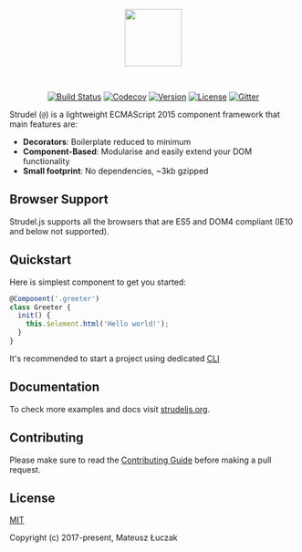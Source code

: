 <p align="center"><img width="100px" src="http://strudeljs.org/images/strudel-twoline.svg"></p>
<br>
<p align="center">
<a href="https://circleci.com/gh/strudeljs/strudel/tree/master"><img src="https://circleci.com/gh/strudeljs/strudel.svg?style=shield&circle-token=:circle-token" alt="Build Status"></a>
<a href="https://codecov.io/gh/strudeljs/strudel"><img src="https://codecov.io/gh/strudeljs/strudel/branch/master/graph/badge.svg" alt="Codecov" /></a>
<a href="https://www.npmjs.com/package/strudel"><img src="https://img.shields.io/npm/v/strudel.svg" alt="Version"></a>
<a href="https://www.npmjs.com/package/strudel"><img src="https://img.shields.io/npm/l/strudel.svg" alt="License"></a>
<a href="https://gitter.im/strudel-js"><img src="https://img.shields.io/gitter/room/nwjs/nw.js.svg" alt="Gitter"></a>
</p>

Strudel (`@`) is a lightweight ECMAScript 2015 component framework that main features are:

* **Decorators**: Boilerplate reduced to minimum
* **Component-Based**: Modularise and easily extend your DOM functionality
* **Small footprint**: No dependencies, ~3kb gzipped

## Browser Support

Strudel.js supports all the browsers that are ES5 and DOM4 compliant (IE10 and below not supported).

## Quickstart

Here is simplest component to get you started:

```js
@Component('.greeter')
class Greeter {
  init() {
    this.$element.html('Hello world!');
  }
}
```

It's recommended to start a project using dedicated [CLI](https://github.com/strudeljs/strudel-cli)

## Documentation

To check more examples and docs visit [strudeljs.org](http://strudeljs.org).

## Contributing

Please make sure to read the [Contributing Guide](https://github.com/strudeljs/strudel/blob/master/CONTRIBUTING.md) before making a pull request.

## License

[MIT](https://opensource.org/licenses/MIT)

Copyright (c) 2017-present, Mateusz Łuczak
